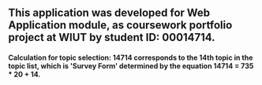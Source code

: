 ## This application was developed for Web Application module, as coursework portfolio project at WIUT by student ID: 00014714. 
#### Calculation for topic selection: 14714 corresponds to the 14th topic in the topic list, which is 'Survey Form' determined by the equation 14714 = 735 * 20 + 14.
